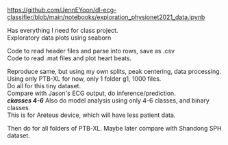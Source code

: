 https://github.com/JennEYoon/dl-ecg-classifier/blob/main/notebooks/exploration_physionet2021_data.ipynb

Has everything I need for class project.  
Exploratory data plots using seaborn  

Code to read header files and parse into rows, save as .csv  
Code to read .mat files and plot heart beats.  

Reproduce same, but using my own splits, peak centering, data processing.  
Using only PTB-XL for now, only 1 folder g1, 1000 files.  
Do all for this tiny dataset.  
Compare with Jason's ECG output, do inference/prediction.  
***ckasses 4-6*** Also do model analysis using only 4-6 classes, and binary classes.  
This is for Areteus device, which will have less patient data.  


Then do for all folders of PTB-XL. 
Maybe later compare with Shandong SPH dataset.  
